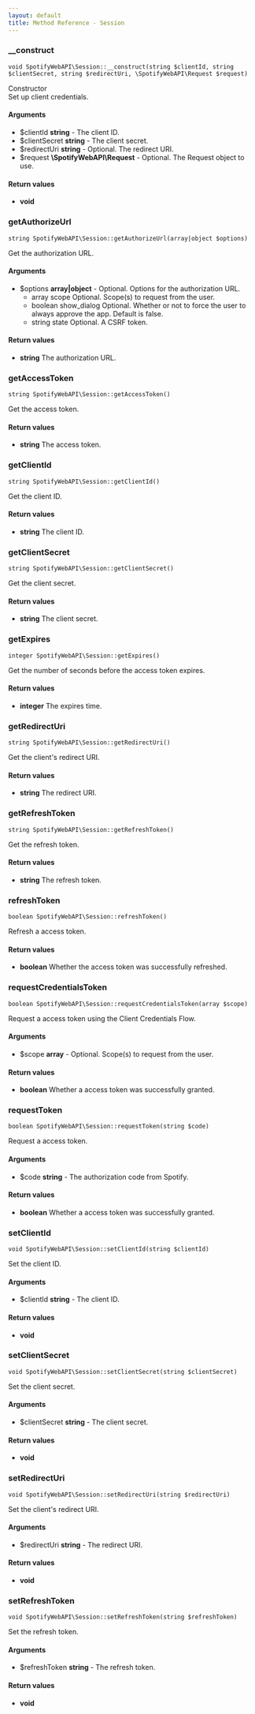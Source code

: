 ```yaml
---
layout: default
title: Method Reference - Session
---
```



### __construct

    void SpotifyWebAPI\Session::__construct(string $clientId, string $clientSecret, string $redirectUri, \SpotifyWebAPI\Request $request)

Constructor<br>
Set up client credentials.

#### Arguments
* $clientId **string** - The client ID.
* $clientSecret **string** - The client secret.
* $redirectUri **string** - Optional. The redirect URI.
* $request **\SpotifyWebAPI\Request** - Optional. The Request object to use.


#### Return values
* **void** 



### getAuthorizeUrl

    string SpotifyWebAPI\Session::getAuthorizeUrl(array|object $options)

Get the authorization URL.

#### Arguments
* $options **array\|object** - Optional. Options for the authorization URL.
    * array scope Optional. Scope(s) to request from the user.
    * boolean show_dialog Optional. Whether or not to force the user to always approve the app. Default is false.
    * string state Optional. A CSRF token.



#### Return values
* **string** The authorization URL.



### getAccessToken

    string SpotifyWebAPI\Session::getAccessToken()

Get the access token.


#### Return values
* **string** The access token.



### getClientId

    string SpotifyWebAPI\Session::getClientId()

Get the client ID.


#### Return values
* **string** The client ID.



### getClientSecret

    string SpotifyWebAPI\Session::getClientSecret()

Get the client secret.


#### Return values
* **string** The client secret.



### getExpires

    integer SpotifyWebAPI\Session::getExpires()

Get the number of seconds before the access token expires.


#### Return values
* **integer** The expires time.



### getRedirectUri

    string SpotifyWebAPI\Session::getRedirectUri()

Get the client's redirect URI.


#### Return values
* **string** The redirect URI.



### getRefreshToken

    string SpotifyWebAPI\Session::getRefreshToken()

Get the refresh token.


#### Return values
* **string** The refresh token.



### refreshToken

    boolean SpotifyWebAPI\Session::refreshToken()

Refresh a access token.


#### Return values
* **boolean** Whether the access token was successfully refreshed.



### requestCredentialsToken

    boolean SpotifyWebAPI\Session::requestCredentialsToken(array $scope)

Request a access token using the Client Credentials Flow.

#### Arguments
* $scope **array** - Optional. Scope(s) to request from the user.


#### Return values
* **boolean** Whether a access token was successfully granted.



### requestToken

    boolean SpotifyWebAPI\Session::requestToken(string $code)

Request a access token.

#### Arguments
* $code **string** - The authorization code from Spotify.


#### Return values
* **boolean** Whether a access token was successfully granted.



### setClientId

    void SpotifyWebAPI\Session::setClientId(string $clientId)

Set the client ID.

#### Arguments
* $clientId **string** - The client ID.


#### Return values
* **void** 



### setClientSecret

    void SpotifyWebAPI\Session::setClientSecret(string $clientSecret)

Set the client secret.

#### Arguments
* $clientSecret **string** - The client secret.


#### Return values
* **void** 



### setRedirectUri

    void SpotifyWebAPI\Session::setRedirectUri(string $redirectUri)

Set the client's redirect URI.

#### Arguments
* $redirectUri **string** - The redirect URI.


#### Return values
* **void** 



### setRefreshToken

    void SpotifyWebAPI\Session::setRefreshToken(string $refreshToken)

Set the refresh token.

#### Arguments
* $refreshToken **string** - The refresh token.


#### Return values
* **void** 


